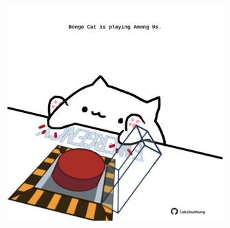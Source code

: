 <!-- built at 25/09/2021, 12:05:03 UTC -->
<p align="center">
  <img width="500" height="500" src="./ReadmeImage.svg">
</p>

